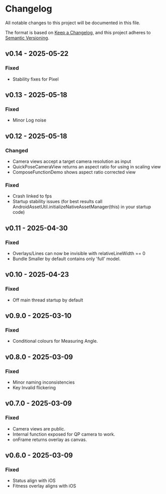 # Changelog
All notable changes to this project will be documented in this file.

The format is based on [Keep a Changelog](https://keepachangelog.com/en/1.0.0/),
and this project adheres to [Semantic Versioning](https://semver.org/spec/v2.0.0.html).


## v0.14 - 2025-05-22

### Fixed
- Stability fixes for Pixel

## v0.13 - 2025-05-18

### Fixed
- Minor Log noise

## v0.12 - 2025-05-18

### Changed
- Camera views accept a target camera resolution as input
- QuickPoseCameraView returns an aspect ratio for using in scaling view
- ComposeFunctionDemo shows aspect ratio corrected view

### Fixed
- Crash linked to fps
- Startup stability issues (for best results call AndroidAssetUtil.initializeNativeAssetManager(this) in your startup code)

## v0.11 - 2025-04-30

### Fixed
- Overlays/Lines can now be invisible with relativeLineWidth == 0
- Bundle Smaller by default contains only 'full' model.


## v0.10 - 2025-04-23

### Fixed
- Off main thread startup by default

## v0.9.0 - 2025-03-10

### Fixed
- Conditional colours for Measuring Angle.

## v0.8.0 - 2025-03-09

### Fixed
- Minor naming inconsistencies
- Key Invalid flickering

## v0.7.0 - 2025-03-09

### Fixed
- Camera views are public.
- Internal function exposed for QP camera to work.
- onFrame returns overlay as canvas.

## v0.6.0 - 2025-03-09

### Fixed
- Status align with iOS
- Fitness overlay aligns with iOS